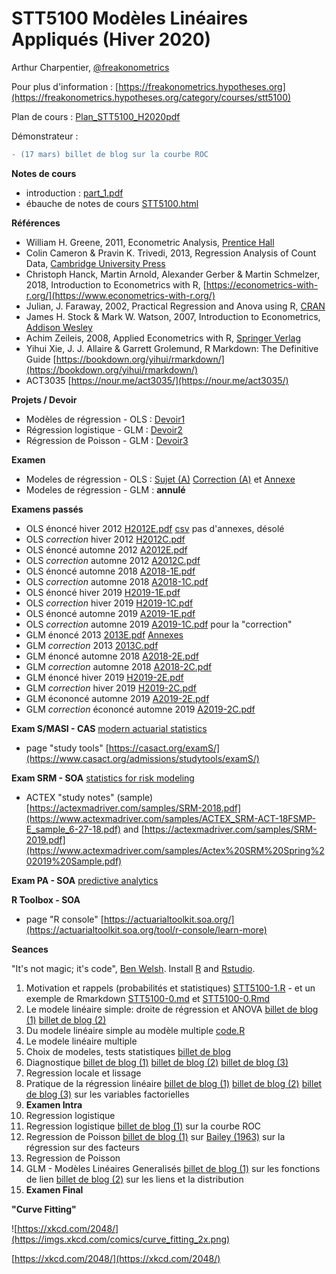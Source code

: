 # STT5100 Modèles Linéaires Appliqués (Hiver 2020)

Arthur Charpentier, [@freakonometrics](https://twitter.com/freakonometrics)

Pour plus d'information : [https://freakonometrics.hypotheses.org](https://freakonometrics.hypotheses.org/category/courses/stt5100)

Plan de cours : [Plan_STT5100_H2020pdf](docs/PLAN-COURS-STT5100-H2020.pdf)

Démonstrateur : 

```diff
- (17 mars) billet de blog sur la courbe ROC 
```

**Notes de cours**
* introduction : [part_1.pdf](docs/STT5100_part_1.pdf)
* ébauche de notes de cours [STT5100.html](http://freakonometrics.free.fr/STT5100/STT5100-H2020.html)

**Références** 
* William H. Greene, 2011, Econometric Analysis, [Prentice Hall](http://www.prenhall.com/greene/)
* Colin Cameron & Pravin K. Trivedi, 2013, Regression Analysis of Count Data, [Cambridge University Press](http://faculty.econ.ucdavis.edu/faculty/cameron/racd/count.html)
* Christoph Hanck, Martin Arnold, Alexander Gerber & Martin Schmelzer, 2018, Introduction to Econometrics with R, [https://econometrics-with-r.org/](https://www.econometrics-with-r.org/)
* Julian, J. Faraway, 2002, Practical Regression and Anova using R, [CRAN](https://cran.r-project.org/doc/contrib/Faraway-PRA.pdf)
* James H. Stock & Mark W. Watson, 2007, Introduction to Econometrics, [Addison Wesley](https://www.pearson.com/us/higher-education/product/Stock-Introduction-to-Econometrics-3rd-Edition/9780138009007.html)
* Achim Zeileis, 2008, Applied Econometrics with R, [Springer Verlag](https://eeecon.uibk.ac.at/~zeileis/teaching/AER/index.html)
* Yihui Xie, J. J. Allaire & Garrett Grolemund, R Markdown: The Definitive Guide [https://bookdown.org/yihui/rmarkdown/](https://bookdown.org/yihui/rmarkdown/)
* ACT3035 [https://nour.me/act3035/](https://nour.me/act3035/)

**Projets / Devoir**
* Modèles de régression - OLS : [Devoir1](devoirs/devoir1-H2020-STT5100.md)
* Régression logistique - GLM : [Devoir2](devoirs/STT5100-H2020-devoir2.md)
* Régression de Poisson - GLM : [Devoir3](devoirs/STT5100-H2020-devoir3.md)

**Examen**
* Modeles de régression - OLS : [Sujet (A)](devoirs/STT5100_Hiver2020_A.pdf) [Correction (A)](devoirs/STT5100_Hiver2020_A_correc.pdf) et [Annexe](devoirs/STT5100_Hiver2020_annexes.pdf)
* Modeles de régression - GLM : **annulé**

**Examens passés**
* OLS énoncé hiver 2012 [H2012E.pdf](https://github.com/freakonometrics/STT5100/blob/master/archives/A2018/act6410-h2012-enonce.pdf) [csv](http://freakonometrics.blog.free.fr/public/data/basket-exam-v2.csv) pas d'annexes, désolé
* OLS _correction_ hiver 2012 [H2012C.pdf](https://github.com/freakonometrics/STT5100/blob/master/archives/A2018/act6410-h2012-correc.pdf)
* OLS énoncé automne 2012 [A2012E.pdf](https://github.com/freakonometrics/STT5100/blob/master/archives/A2018/act6410-a2012-enonce.pdf)
* OLS _correction_ automne 2012 [A2012C.pdf](https://github.com/freakonometrics/STT5100/blob/master/archives/A2018/act6410-a2012-correc.pdf)
* OLS énoncé automne 2018 [A2018-1E.pdf](https://github.com/freakonometrics/STT5100/raw/master/archives/A2018/Exam_STT5100_Aut_2018_intra-A.pdf)
* OLS _correction_ automne 2018 [A2018-1C.pdf](https://github.com/freakonometrics/STT5100/raw/master/archives/A2018/Exam_STT5100_Aut_2018_intra-A-correction.pdf)
* OLS énoncé hiver 2019 [H2019-1E.pdf](https://github.com/freakonometrics/STT5100/blob/master/archives/H2019/docs/Examen_STT5100_H2019_enonce.pdf)
* OLS _correction_ hiver 2019 [H2019-1C.pdf](https://github.com/freakonometrics/STT5100/blob/master/archives/H2019/docs/Examen_STT5100_H2019_correction.pdf)
* OLS énoncé automne 2019 [A2019-1E.pdf](https://github.com/freakonometrics/STT5100/raw/master/devoirs/STT5100_AUTOMNE2019_ENONCE.pdf) 
* OLS _correction_ automne 2019 [A2019-1C.pdf](https://github.com/freakonometrics/STT5100/raw/master/devoirs/STT5100_AUTOMNE2019_CORREC.pdf) pour la "correction"
* GLM énoncé 2013 [2013E.pdf](https://github.com/freakonometrics/STT5100/blob/master/archives/A2018/act2040-2013-enonce.pdf) [Annexes](https://github.com/freakonometrics/STT5100/blob/master/archives/A2018/EXAMEN-INTRA-annexe-2040-H2013.pdf)
* GLM _correction_ 2013 [2013C.pdf](https://github.com/freakonometrics/STT5100/blob/master/archives/A2018/act2040-2013-correc.pdf)
* GLM énoncé automne 2018 [A2018-2E.pdf](https://github.com/freakonometrics/STT5100/raw/master/archives/A2018/Examen_STT5100_Aut_2018_final-correction.pdf)
* GLM _correction_ automne 2018 [A2018-2C.pdf](https://github.com/freakonometrics/STT5100/raw/master/archives/A2018/Examen_STT5100_Aut_2018_final.pdf)
* GLM énoncé hiver 2019 [H2019-2E.pdf](https://github.com/freakonometrics/STT5100/blob/master/archives/H2019/docs/Examen_STT5100_Hiver_2019-final-B.pdf)
* GLM _correction_ hiver 2019 [H2019-2C.pdf](https://github.com/freakonometrics/STT5100/blob/master/archives/H2019/docs/Examen_STT5100_Hiver_2019-correction.pdf)
* GLM écononcé automne 2019 [A2019-2E.pdf](https://github.com/freakonometrics/STT5100/raw/master/devoirs/STT5100_AUTOMNE2019_2_ENONCE.pdf) 
* GLM _correction_ écononcé automne 2019 [A2019-2C.pdf](https://github.com/freakonometrics/STT5100/raw/master/devoirs/STT5100_AUTOMNE2019_2_CORREC.pdf) 

**Exam S/MASI - CAS** [modern actuarial statistics](https://www.casact.org/admissions/syllabus/index.cfm?fa=MASI)
* page "study tools" [https://casact.org/examS/](https://www.casact.org/admissions/studytools/examS/)

**Exam SRM - SOA** [statistics for risk modeling](https://www.soa.org/Education/Exam-Req/edu-exam-srm-detail.aspx)
* ACTEX "study notes" (sample) [https://actexmadriver.com/samples/SRM-2018.pdf](https://www.actexmadriver.com/samples/ACTEX_SRM-ACT-18FSMP-E_sample_6-27-18.pdf) and [https://actexmadriver.com/samples/SRM-2019.pdf](https://www.actexmadriver.com/samples/Actex%20SRM%20Spring%202019%20Sample.pdf)

**Exam PA - SOA** [predictive analytics](https://www.soa.org/Education/Exam-Req/edu-exam-pa-detail.aspx)

**R Toolbox - SOA**
* page "R console" [https://actuarialtoolkit.soa.org/](https://actuarialtoolkit.soa.org/tool/r-console/learn-more)

**Seances**

"It's not magic; it's code", [Ben Welsh](https://source.opennews.org/articles/how-we-found-new-patterns-la-homeless-arrest/).
Install [R](https://cran.r-project.org/) and [Rstudio](https://www.rstudio.com/products/rstudio/download/). 

1. Motivation et rappels (probabilités et statistiques) [STT5100-1.R](code/STT5100-10012020-tableau.R) - et un exemple de Rmarkdown [STT5100-0.md](code/STT5100-0.md) et [STT5100-0.Rmd](code/STT5100-0.Rmd)
2. Le modele linéaire simple: droite de régression et ANOVA [billet de blog (1)](https://freakonometrics.hypotheses.org/54935) [billet de blog (2)](https://freakonometrics.hypotheses.org/55451)
3. Du modele linéaire simple au modèle multiple [code.R](https://github.com/freakonometrics/STT5100/blob/master/code/cours3.R)
4. Le modele linéaire multiple 
5. Choix de modeles, tests statistiques [billet de blog](https://freakonometrics.hypotheses.org/59685)
6. Diagnostique [billet de blog (1)](https://freakonometrics.hypotheses.org/58451) [billet de blog (2)](https://freakonometrics.hypotheses.org/58421) [billet de blog (3)](https://freakonometrics.hypotheses.org/59810)
7. Regression locale et lissage 
8. Pratique de la régression linéaire [billet de blog (1)](https://freakonometrics.hypotheses.org/58446) [billet de blog (2)](https://freakonometrics.hypotheses.org/55451) [billet de blog (3)](https://freakonometrics.hypotheses.org/59685) sur les variables factorielles
9. **Examen Intra**
10. Regression logistique 
11. Regression logistique [billet de blog (1)](https://freakonometrics.hypotheses.org/60460) sur la courbe ROC
12. Regression de Poisson [billet de blog (1)](https://freakonometrics.hypotheses.org/56400) sur [Bailey (1963)](https://www.casact.org/pubs/proceed/proceed63/63004.pdf) sur la régression sur des facteurs
13. Regression de Poisson 
14. GLM - Modèles Linéaires Generalisés [billet de blog (1)](https://freakonometrics.hypotheses.org/56682) sur les fonctions de lien [billet de blog (2)](https://freakonometrics.hypotheses.org/56493) sur les liens et la distribution
15. **Examen Final**

**"Curve Fitting"**

![https://xkcd.com/2048/](https://imgs.xkcd.com/comics/curve_fitting_2x.png)

[https://xkcd.com/2048/](https://xkcd.com/2048/)

